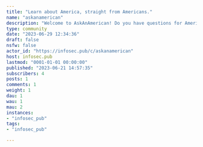```yaml
---
title: "Learn about America, straight from Americans." 
name: "askanamerican"
description: "Welcome to AskAnAmerican! Do you have questions for Americans, about American culture or anything at all related to the United States and its people? We’re here to help!#**Questions guidelines:**1. All submissions must be in question form. This includes a question mark (?) at the end.2. The text box is to be used to add clarification or context to your question only. Keep this short, 500 characters (including links and markup) or less. There is some wiggle room but shorter is better. Do not answer your own question in the text box.3. Do not use slurs or bigoted language of any kind in a submission.4. Please check against often asked questions prior to submitting yours;5. Questions must be asked in good faith.6. Do not beg the question. The moderation team will ask you to reword your question and resubmit.7. Do not submit AMA questions without permission from the moderators. Surveys are limited to megathreads.8. The following question types are not allowed:- “Where should I live?” questions.- Which school should I go to? questions.- “What should I do in [city/state]?” questions.- What do you think about X Country/citizens questions.9. Questions requiring legal expertise should be directed to one of the legal magazines.#**Comments guidelines:**1. Treat the poster of a submission or comment you are replying to with respect and civility.2. Do not use slurs or bigoted language of any kind.3. Do not attack other users based on their location or flair.4. Answers and comment replies should be serious and useful.5. Top level comments must be on topic.6. Single word responses are not allowed.7. Do not comment on a thread if you came here from a comment linked in any other subreddit.8. Do not comment with the intent to push an agenda, soapbox, sealion, or argue in bad faith.Moderators reserve the right to request that submitters rephrase and resubmit a question.If you feel your post should not have been removed, please message the mods. We will either clarify why the post was removed or restore it."
type: community
date: "2023-06-29 12:34:36"
draft: false
nsfw: false
actor_id: "https://infosec.pub/c/askanamerican"
host: infosec.pub
lastmod: "0001-01-01 00:00:00"
published: "2023-06-21 14:57:35"
subscribers: 4
posts: 1
comments: 1
weight: 1
dau: 1
wau: 1
mau: 2
instances:
- "infosec_pub"
tags: 
- "infosec_pub"

---
```

